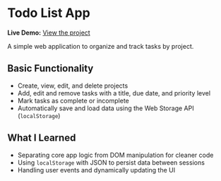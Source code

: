 # Todo List App

**Live Demo:** [View the project](https://lian-143.github.io/odin-toDoList/)

A simple web application to organize and track tasks by project.

## Basic Functionality

- Create, view, edit, and delete projects
- Add, edit and remove tasks with a title, due date, and priority level
- Mark tasks as complete or incomplete
- Automatically save and load data using the Web Storage API (`localStorage`)

## What I Learned
- Separating core app logic from DOM manipulation for cleaner code
- Using `localStorage` with JSON to persist data between sessions
- Handling user events and dynamically updating the UI
